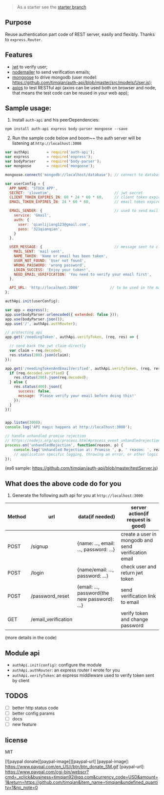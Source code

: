 > As a starter see the [starter branch](https://github.com/timqian/auth-api/tree/jwtAuth-RESTful-server-starter-2.0)

## Purpose

Reuse authentication part code of REST server, easily and flexibly.
Thanks to `express.Router`.

## Features

- [jwt](https://github.com/auth0/node-jsonwebtoken) to verify user;
- [nodemailer](https://github.com/nodemailer/nodemailer) to send verification emails;
- [mongoose](https://github.com/Automattic/mongoose) to drive mongodb (user model: https://github.com/timqian/auth-api/blob/master/src/models/User.js);
- [axios](https://github.com/mzabriskie/axios) to test RESTful api (axios can be used both on browser and node, that means the test code can be reused in your web app);

## Sample usage:

1. Install `auth-api` and his peerDependencies:

  `npm install auth-api express body-parser mongoose --save`

2. Run the sample code below and boom~~ the auth server will be listening at `http://localhost:3000`

```javascript
var authApi        = require('auth-api');
var express        = require('express');
var bodyParser     = require('body-parser');
var mongoose       = require('mongoose');

mongoose.connect('mongodb://localhost/database'); // connect to database

var userConfig = {
  APP_NAME: 'STOCK APP',
  SECRET: 'ilovetim',                             // jwt secret
  CLIENT_TOKEN_EXPIRES_IN: 60 * 24 * 60 * 60,     // client token expires time(60day)
  EMAIL_TOKEN_EXPIRES_IN: 24 * 60 * 60,           // email token expires time(24h)

  EMAIL_SENDER: {                                 // used to send mail by nodemailer
    service: 'Gmail',
    auth: {
      user: 'qianlijiang123@gmail.com',
      pass: '321qianqian',
    }
  },

  USER_MESSAGE: {                                 // message sent to client
    MAIL_SENT: 'mail sent',
    NAME_TAKEN: 'Name or email has been taken',
    USER_NOT_FOUND: 'User not found',
    WRONG_PASSWORD: 'wrong password',
    LOGIN_SUCCESS: 'Enjoy your token!',
    NEED_EMAIL_VERIFICATION: 'You need to verify your email first',
  },

  API_URL: 'http://localhost:3000'              // to be used in the mail
};

authApi.init(userConfig);

var app = express();
app.use(bodyParser.urlencoded({ extended: false }));
app.use(bodyParser.json());
app.use('/', authApi.authRouter);

// protecting api
app.get('/needingToken', authApi.verifyToken, (req, res) => {

  // send back the jwt claim directly
  var claim = req.decoded;
  res.status(200).json(claim);
});

app.get('/needingTokenAndEmailVerified', authApi.verifyToken, (req, res) => {
  if (req.decoded.verified) {
    res.status(200).json(req.decoded);
  } else {
    res.status(400).json({
      success: false,
      message: 'Please verify your email before doing this!'
    });
  }
});


app.listen(3000);
console.log('API magic happens at http://localhost:3000');

// handle unhandled promise rejection
// https://nodejs.org/api/process.html#process_event_unhandledrejection
process.on('unhandledRejection', function(reason, p) {
    console.log('Unhandled Rejection at: Promise ', p, ' reason: ', reason);
    // application specific logging, throwing an error, or other logic here
});
```

(es6 sample: https://github.com/timqian/auth-api/blob/master/testServer.js)

## What does the above code do for you

1. Generate the following auth api for you at `http://localhost:3000`


|Method| url                 | data(if needed)                              | server action(if request is good) |
| ---- |---------------------| ---------------------------------------------| -------------|
| POST | /signup             | {name: ..., email: ..., password: ...}       |create a user in mongodb and send verification email |
| POST | /login              | {name/email: ..., password: ...}             |check user and return jwt token|
| POST | /password_reset     | {email: ..., password(the new password): ...}| send verification link to email |
| GET  | /email_verification |                                              | verify token and change password |

(more details in the code)


## Module api

- `authApi.init(config)`: configure the module
- `authApi.authRouter`: an express router I wrote for you
- `authApi.verifyToken`: an express middleware used to verify token sent by client

## TODOS

- [ ] better http status code
- [ ] better config params
- [ ] docs
- [ ] new feature

## license

  MIT



[![paypal donate][paypal-image]][paypal-url]
[paypal-image]: https://www.paypal.com/en_US/i/btn/btn_donate_SM.gif
[paypal-url]: https://www.paypal.com/cgi-bin/webscr?cmd=_xclick&business=timqian92@qq.com&currency_code=USD&amount=1&return=https://github.com/timqian&item_name=timqian&undefined_quantity=1&no_note=0
